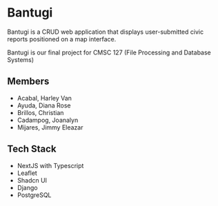 # Bantugi

Bantugi is a CRUD web application that displays user-submitted civic reports positioned on a map interface.

Bantugi is our final project for CMSC 127 (File Processing and Database Systems)

## Members

- Acabal, Harley Van
- Ayuda, Diana Rose
- Brillos, Christian
- Cadampog, Joanalyn
- Mijares, Jimmy Eleazar

## Tech Stack

- NextJS with Typescript
- Leaflet
- Shadcn UI
- Django
- PostgreSQL
